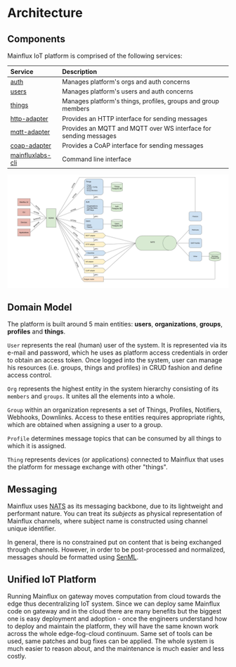 # Architecture

## Components

Mainflux IoT platform is comprised of the following services:

| Service                                                                       | Description                                                      |
|:------------------------------------------------------------------------------|:-----------------------------------------------------------------|
| [auth](https://github.com/MainfluxLabs/mainflux/tree/master/auth)             | Manages platform's orgs and auth concerns                        |
| [users](https://github.com/MainfluxLabs/mainflux/tree/master/users)           | Manages platform's users and auth concerns                       |
| [things](https://github.com/MainfluxLabs/mainflux/tree/master/things)         | Manages platform's things, profiles, groups and group members    |
| [http-adapter](https://github.com/MainfluxLabs/mainflux/tree/master/http)     | Provides an HTTP interface for sending messages                  |
| [mqtt-adapter](https://github.com/MainfluxLabs/mainflux/tree/master/mqtt)     | Provides an MQTT and MQTT over WS interface for sending messages |
| [coap-adapter](https://github.com/MainfluxLabs/mainflux/tree/master/coap)     | Provides a CoAP interface for sending messages                   |
| [mainfluxlabs-cli](https://github.com/MainfluxLabs/mainflux/tree/master/cli)  | Command line interface                                           |

![arch](img/architecture.jpg)

## Domain Model

The platform is built around 5 main entities: **users**, **organizations**, **groups**, **profiles** and **things**.

`User` represents the real (human) user of the system. It is represented via its
e-mail and password, which he uses as platform access credentials in order to obtain
an access token. Once logged into the system, user can manage his resources (i.e. groups,
things and profiles) in CRUD fashion and define access control.

`Org` represents the highest entity in the system hierarchy consisting of its `members` and `groups`. It unites all the elements into a whole.

`Group` within an organization represents a set of Things, Profiles, Notifiers, Webhooks, Downlinks. Access to these entities requires appropriate rights, which are obtained when assigning a user to a group.

`Profile` determines message topics that can be consumed by all things to which it is assigned.

`Thing` represents devices (or applications) connected to Mainflux that uses the
platform for message exchange with other "things".


## Messaging

Mainflux uses [NATS](https://nats.io) as its messaging backbone, due to its
lightweight and performant nature. You can treat its *subjects* as physical
representation of Mainflux channels, where subject name is constructed using
channel unique identifier.

In general, there is no constrained put on content that is being exchanged
through channels. However, in order to be post-processed and normalized,
messages should be formatted using [SenML](https://tools.ietf.org/html/draft-ietf-core-senml-08).

## Unified IoT Platform
Running Mainflux on gateway moves computation from cloud towards the edge thus decentralizing IoT system.
Since we can deploy same Mainflux code on gateway and in the cloud there are many benefits but the biggest one is easy deployment and adoption - once the engineers understand how to deploy and maintain the platform, they will have the same known work across the whole edge-fog-cloud continuum.
Same set of tools can be used, same patches and bug fixes can be applied. The whole system is much easier to reason about, and the maintenance is much easier and less costly.
